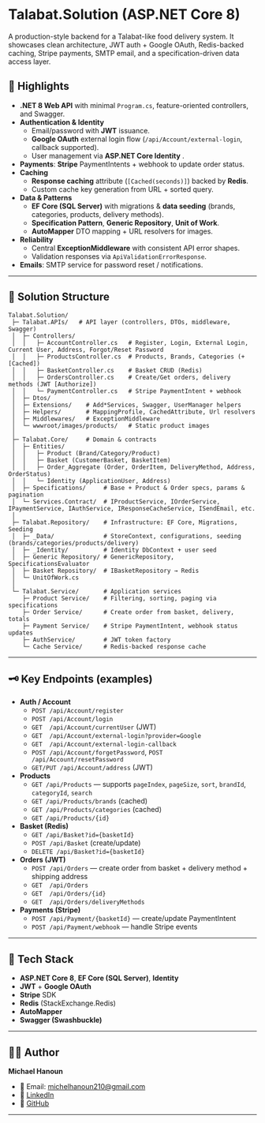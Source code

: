 # Talabat.Solution (ASP.NET Core 8)

A production-style backend for a Talabat-like food delivery system. It showcases clean architecture, JWT auth + Google OAuth, Redis-backed caching, Stripe payments, SMTP email, and a specification-driven data access layer.

## 🚀 Highlights

- **.NET 8 Web API** with minimal `Program.cs`, feature-oriented controllers, and Swagger.
- **Authentication & Identity**
  - Email/password with **JWT** issuance.
  - **Google OAuth** external login flow (`/api/Account/external-login`, callback supported).
  - User management via **ASP.NET Core Identity** .
- **Payments**: **Stripe** PaymentIntents + webhook to update order status.
- **Caching**
  - **Response caching** attribute (`[Cached(seconds)]`) backed by **Redis**.
  - Custom cache key generation from URL + sorted query.
- **Data & Patterns**
  - **EF Core (SQL Server)** with migrations & **data seeding** (brands, categories, products, delivery methods).
  - **Specification Pattern**, **Generic Repository**, **Unit of Work**.
  - **AutoMapper** DTO mapping + URL resolvers for images.
- **Reliability**
  - Central **ExceptionMiddleware** with consistent API error shapes.
  - Validation responses via `ApiValidationErrorResponse`.
- **Emails**: SMTP service for password reset / notifications.

---

## 🧱 Solution Structure

```text
Talabat.Solution/
 ├─ Talabat.APIs/   # API layer (controllers, DTOs, middleware, Swagger)
 │  ├─ Controllers/
 │  │   ├─ AccountController.cs   # Register, Login, External Login, Current User, Address, Forgot/Reset Password
 │  │   ├─ ProductsController.cs  # Products, Brands, Categories (+ [Cached])
 │  │   ├─ BasketController.cs    # Basket CRUD (Redis)
 │  │   ├─ OrdersController.cs    # Create/Get orders, delivery methods (JWT [Authorize])
 │  │   └─ PaymentController.cs   # Stripe PaymentIntent + webhook
 │  ├─ Dtos/
 │  ├─ Extensions/    # Add*Services, Swagger, UserManager helpers
 │  ├─ Helpers/       # MappingProfile, CachedAttribute, Url resolvers
 │  ├─ Middlewares/   # ExceptionMiddleware
 │  └─ wwwroot/images/products/   # Static product images
 │
 ├─ Talabat.Core/     # Domain & contracts
 │  ├─ Entities/
 │  │   ├─ Product (Brand/Category/Product)
 │  │   ├─ Basket (CustomerBasket, BasketItem)
 │  │   ├─ Order_Aggregate (Order, OrderItem, DeliveryMethod, Address, OrderStatus)
 │  │   └─ Identity (ApplicationUser, Address)
 │  ├─ Specifications/     # Base + Product & Order specs, params & pagination
 │  └─ Services.Contract/  # IProductService, IOrderService, IPaymentService, IAuthService, IResponseCacheService, ISendEmail, etc.
 │
 ├─ Talabat.Repository/    # Infrastructure: EF Core, Migrations, Seeding
 │  ├─ _Data/              # StoreContext, configurations, seeding (brands/categories/products/delivery)
 │  ├─ _Identity/          # Identity DbContext + user seed
 │  ├─ Generic Repository/ # GenericRepository, SpecificationsEvaluator
 │  ├─ Basket Repository/  # IBasketRepository → Redis
 │  └─ UnitOfWork.cs
 │
 └─ Talabat.Service/       # Application services
    ├─ Product Service/    # Filtering, sorting, paging via specifications
    ├─ Order Service/      # Create order from basket, delivery, totals
    ├─ Payment Service/    # Stripe PaymentIntent, webhook status updates
    ├─ AuthService/        # JWT token factory
    └─ Cache Service/      # Redis-backed response cache

```
---

## 🗝️ Key Endpoints (examples)

- **Auth / Account**
  - `POST /api/Account/register`
  - `POST /api/Account/login`
  - `GET  /api/Account/currentUser` (JWT)
  - `GET  /api/Account/external-login?provider=Google`
  - `GET  /api/Account/external-login-callback`
  - `POST /api/Account/forgetPassword`, `POST /api/Account/resetPassword`
  - `GET/PUT /api/Account/address` (JWT)
- **Products**
  - `GET /api/Products` — supports `pageIndex`, `pageSize`, `sort`, `brandId`, `categoryId`, `search`
  - `GET /api/Products/brands`  (cached)
  - `GET /api/Products/categories` (cached)
  - `GET /api/Products/{id}`
- **Basket (Redis)**
  - `GET /api/Basket?id={basketId}`
  - `POST /api/Basket` (create/update)
  - `DELETE /api/Basket?id={basketId}`
- **Orders (JWT)**
  - `POST /api/Orders` — create order from basket + delivery method + shipping address
  - `GET  /api/Orders`
  - `GET  /api/Orders/{id}`
  - `GET  /api/Orders/deliveryMethods`
- **Payments (Stripe)**
  - `POST /api/Payment/{basketId}` — create/update PaymentIntent
  - `POST /api/Payment/webhook` — handle Stripe events

---

## 🧪 Tech Stack

- **ASP.NET Core 8**, **EF Core (SQL Server)**, **Identity**
- **JWT** + **Google OAuth**
- **Stripe** SDK
- **Redis** (StackExchange.Redis)
- **AutoMapper**
- **Swagger (Swashbuckle)**


---

## 👨‍💻 Author

**Michael Hanoun**  
- 📧 Email: michelhanoun210@gmail.com  
- 🔗 [LinkedIn](https://www.linkedin.com/in/michael-hanoun)  
- 🔗 [GitHub](https://github.com/michaelhanoun)  

---

